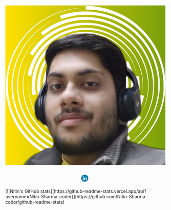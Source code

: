 # [![Nitin Sharma](https://github.com/Nitin-Sharma-coder/Nitin-Sharma-coder/blob/main/pic.png)]('')
<p align='center'>
  <a href="https://www.linkedin.com/in/nitin-sharma-b43136202/"><img height="30" src="https://github.com/Nitin-Sharma-coder/Nitin-Sharma-coder/blob/main/pic3.gif"></a>&nbsp;&nbsp;</p>
[![Nitin's GitHub stats](https://github-readme-stats.vercel.app/api?username=Nitin-Sharma-coder)](https://github.com/Nitin-Sharma-coder/github-readme-stats)
 
